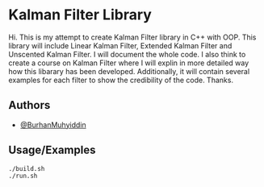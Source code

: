 
# Kalman Filter Library

Hi. This is my attempt to create Kalman Filter library in C++ with OOP. This library will include Linear Kalman Filter, Extended Kalman Filter and Unscented Kalman Filter. I will document the whole code. I also think to create a course on Kalman Filter where I will explin in more detailed way how this libarary has been developed. Additionally, it will contain several examples for each filter to show the credibility of the code. Thanks.


## Authors

- [@BurhanMuhyiddin](https://github.com/BurhanMuhyiddin)


## Usage/Examples

```bash
./build.sh
./run.sh
```
